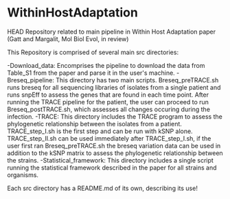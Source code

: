 # WithinHostAdaptation
 HEAD
Repository related to main pipeline in Within Host Adaptation paper (Gatt and Margalit, Mol Biol Evol, in review)

This Repository is comprised of several main src directories:

-Download_data: Encomprises the pipeline to download the data from Table_S1 from the paper and parse it in the user's machine.
-Breseq_pipeline: This directory has two main scripts. Breseq_preTRACE.sh runs breseq for all sequencing libraries of isolates from a single
patient and runs snpEff to assess the genes that are found in each time point. After running the TRACE pipeline for the patient, the user
can proceed to run Breseq_postTRACE.sh, which assesses all changes occuring during the infection.
-TRACE: This directory includes the TRACE program to assess the phylogenetic relationship between the isolates from a patient.
TRACE_step_I.sh is the first step and can be run with kSNP alone. TRACE_step_II.sh can be used immediately after TRACE_step_I.sh, if
the user first ran Breseq_preTRACE.sh the breseq variation data can be used in addition to the kSNP matrix to assess the phylogenetic
relationship between the strains.
-Statistical_framework: This directory includes a single script running the statistical framework described in the paper for all strains
and organisms.

Each src directory has a README.md of its own, describing its use!
